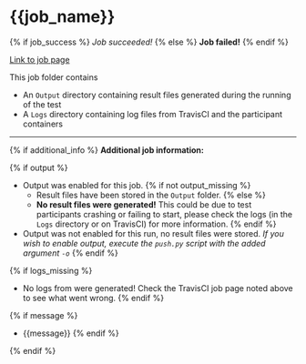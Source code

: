 # {{job_name}}

{% if job_success %}
_Job succeeded!_
{% else %}
**Job failed!**
{% endif %}

[Link to job page]({[job_link]})


This job folder contains
- An `Output` directory containing result files generated during the running of the test
- A `Logs` directory containing log files from TravisCI and the participant containers

---

{% if additional_info %}
**Additional job information:**

{% if output %}
- Output was enabled for this job.
{% if not output_missing %}
	- Result files have been stored in the `Output` folder.
{% else %}
	- **No result files were generated!** This could be due to test participants crashing or failing to start, please check the logs (in the `Logs` directory or on TravisCI) for more information.
{% endif %}
- Output was not enabled for this run, no result files were stored. _If you wish to enable output, execute the `push.py` script with the added argument `-o`_
{% endif %}

{% if logs_missing %}
- No logs from were generated! Check the TravisCI job page noted above to see what went wrong.
{% endif %}


{% if message %}
- {{message}}
{% endif %}

{% endif %}
